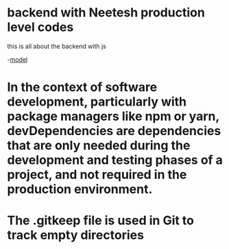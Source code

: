 # backend with Neetesh production level codes
 this is all about the backend with js

 -[model](https://app.eraser.io/workspace/YtPqZ1VogxGy1jzIDkzj?origin=share)


 # In the context of software development, particularly with package managers like npm or yarn, devDependencies are dependencies that are only needed during the development and testing phases of a project, and not required in the production environment.

 # The .gitkeep file is used in Git to track empty directories